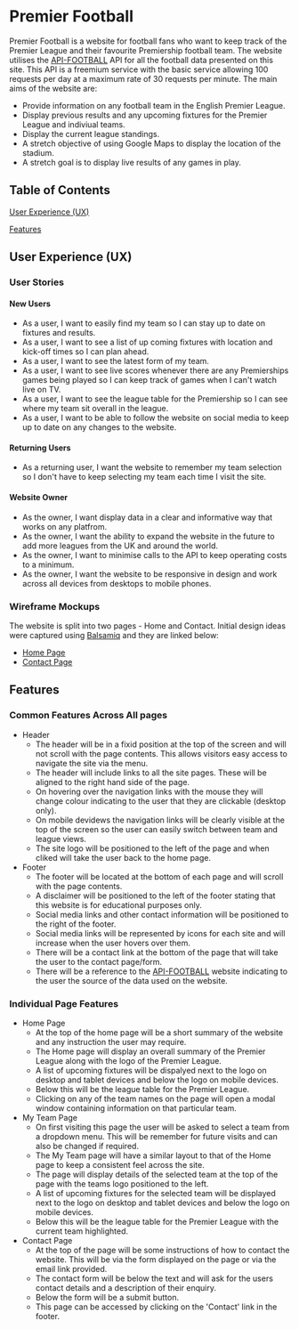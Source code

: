# Premier Football

Premier Football is a website for football fans who want to keep track of the Premier League and their favourite Premiership football team. The website utilises the [API-FOOTBALL](https://rapidapi.com/api-sports/api/api-football) 
API for all the football data presented on this site. This API is a freemium service with the basic service allowing 100 requests per day at a maximum rate of 30 requests per minute.
The main aims of the website are:
* Provide information on any football team in the English Premier League.
* Display previous results and any upcoming fixtures for the Premier League and indiviual teams.
* Display the current league standings.
* A stretch objective of using Google Maps to display the location of the stadium.
* A stretch goal is to display live results of any games in play.

## Table of Contents

[User Experience (UX)](#userexperience)

[Features](#features)

<a name="userexperience"></a>
## User Experience (UX)

### User Stories
#### New Users
* As a user, I want to easily find my team so I can stay up to date on fixtures and results.
* As a user, I want to see a list of up coming fixtures with location and kick-off times so I can plan ahead.
* As a user, I want to see the latest form of my team.
* As a user, I want to see live scores whenever there are any Premierships games being played so I can keep track of games when I can't watch live on TV.
* As a user, I want to see the league table for the Premiership so I can see where my team sit overall in the league.
* As a user, I want to be able to follow the website on social media to keep up to date on any changes to the website.
#### Returning Users
* As a returning user, I want the website to remember my team selection so I don't have to keep selecting my team each time I visit the site.
#### Website Owner
* As the owner, I want display data in a clear and informative way that works on any platfrom.
* As the owner, I want the ability to expand the website in the future to add more leagues from the UK and around the world.
* As the owner, I want to minimise calls to the API to keep operating costs to a minimum.
* As the owner, I want the website to be responsive in design and work across all devices from desktops to mobile phones.

### Wireframe Mockups

The website is split into two pages - Home and Contact. Initial design ideas were captured using [Balsamiq](https://balsamiq.com/) and they are linked below:

* [Home Page](/assets/wireframes/HomePage.png)
* [Contact Page](/assets/wireframes/ContactPage.png)

<a name="features"></a>
## Features

### Common Features Across All pages
* Header
    * The header will be in a fixid position at the top of the screen and will not scroll with the page contents. This allows visitors easy access to navigate the site via the menu.
    * The header will include links to all the site pages. These will be aligned to the right hand side of the page.
    * On hovering over the navigation links with the mouse they will change colour indicating to the user that they are clickable (desktop only).
    * On mobile devidews the navigation links will be clearly visible at the top of the screen so the user can easily switch between team and league views.
    * The site logo will be positioned to the left of the page and when cliked will take the user back to the home page.
* Footer
    * The footer will be located at the bottom of each page and will scroll with the page contents.
    * A disclaimer will be positioned to the left of the footer stating that this website is for educational purposes only.
    * Social media links and other contact information will be positioned to the right of the footer.
    * Social media links will be represented by icons for each site and will increase when the user hovers over them.
    * There will be a contact link at the bottom of the page that will take the user to the contact page/form.
    * There will be a reference to the [API-FOOTBALL](https://rapidapi.com/api-sports/api/api-football) website indicating to the user the source of the data used on the website.

### Individual Page Features
* Home Page
    * At the top of the home page will be a short summary of the website and any instruction the user may require.
    * The Home page will display an overall summary of the Premier League along with the logo of the Premier League.
    * A list of upcoming fixtures will be dispalyed next to the logo on desktop and tablet devices and below the logo on mobile devices.
    * Below this will be the league table for the Premier League.
    * Clicking on any of the team names on the page will open a modal window containing information on that particular team.
* My Team Page
    * On first visiting this page the user will be asked to select a team from a dropdown menu. This will be remember for future visits and can also be changed if required.
    * The My Team page will have a similar layout to that of the Home page to keep a consistent feel across the site.
    * The page will display details of the selected team at the top of the page with the teams logo positioned to the left. 
    * A list of upcoming fixtures for the selected team will be displayed next to the logo on desktop and tablet devices and below the logo on mobile devices.
    * Below this will be the league table for the Premier League with the current team highlighted.
* Contact Page
    * At the top of the page will be some instructions of how to contact the website. This will be via the form displayed on the page or via the email link provided.
    * The contact form will be below the text and will ask for the users contact details and a description of their enquiry.
    * Below the form will be a submit button.
    * This page can  be accessed by clicking on the 'Contact' link in the footer.

